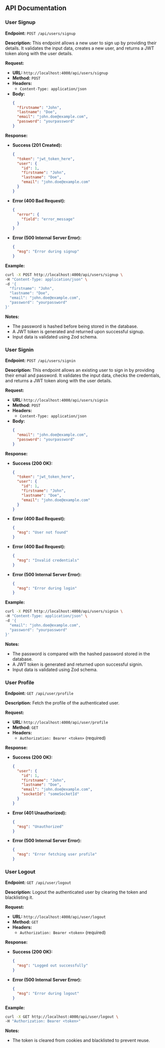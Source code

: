 ## API Documentation

### User Signup

**Endpoint:** `POST /api/users/signup`

**Description:** This endpoint allows a new user to sign up by providing their details. It validates the input data, creates a new user, and returns a JWT token along with the user details.

**Request:**

- **URL:** `http://localhost:4000/api/users/signup`
- **Method:** `POST`
- **Headers:**
  - `Content-Type: application/json`
- **Body:**
  ```json
  {
    "firstname": "John",
    "lastname": "Doe",
    "email": "john.doe@example.com",
    "password": "yourpassword"
  }
  ```

**Response:**

- **Success (201 Created):**
  ```json
  {
    "token": "jwt_token_here",
    "user": {
      "id": 1,
      "firstname": "John",
      "lastname": "Doe",
      "email": "john.doe@example.com"
    }
  }
  ```
- **Error (400 Bad Request):**
  ```json
  {
    "error": {
      "field": "error_message"
    }
  }
  ```
- **Error (500 Internal Server Error):**
  ```json
  {
    "msg": "Error during signup"
  }
  ```

**Example:**

```bash
curl -X POST http://localhost:4000/api/users/signup \
-H "Content-Type: application/json" \
-d '{
  "firstname": "John",
  "lastname": "Doe",
  "email": "john.doe@example.com",
  "password": "yourpassword"
}'
```

**Notes:**

- The password is hashed before being stored in the database.
- A JWT token is generated and returned upon successful signup.
- Input data is validated using Zod schema.

### User Signin

**Endpoint:** `POST /api/users/signin`

**Description:** This endpoint allows an existing user to sign in by providing their email and password. It validates the input data, checks the credentials, and returns a JWT token along with the user details.

**Request:**

- **URL:** `http://localhost:4000/api/users/signin`
- **Method:** `POST`
- **Headers:**
  - `Content-Type: application/json`
- **Body:**
  ```json
  {
    "email": "john.doe@example.com",
    "password": "yourpassword"
  }
  ```

**Response:**

- **Success (200 OK):**
  ```json
  {
    "token": "jwt_token_here",
    "user": {
      "id": 1,
      "firstname": "John",
      "lastname": "Doe",
      "email": "john.doe@example.com"
    }
  }
  ```
- **Error (400 Bad Request):**
  ```json
  {
    "msg": "User not found"
  }
  ```
- **Error (400 Bad Request):**
  ```json
  {
    "msg": "Invalid credentials"
  }
  ```
- **Error (500 Internal Server Error):**
  ```json
  {
    "msg": "Error during login"
  }
  ```

**Example:**

```bash
curl -X POST http://localhost:4000/api/users/signin \
-H "Content-Type: application/json" \
-d '{
  "email": "john.doe@example.com",
  "password": "yourpassword"
}'
```

**Notes:**

- The password is compared with the hashed password stored in the database.
- A JWT token is generated and returned upon successful signin.
- Input data is validated using Zod schema.

### User Profile

**Endpoint:** `GET /api/user/profile`

**Description:** Fetch the profile of the authenticated user.

**Request:**

- **URL:** `http://localhost:4000/api/user/profile`
- **Method:** `GET`
- **Headers:**
  - `Authorization: Bearer <token>` (required)

**Response:**

- **Success (200 OK):**
  ```json
  {
    "user": {
      "id": 1,
      "firstname": "John",
      "lastname": "Doe",
      "email": "john.doe@example.com",
      "socketId": "someSocketId"
    }
  }
  ```
- **Error (401 Unauthorized):**
  ```json
  {
    "msg": "Unauthorized"
  }
  ```
- **Error (500 Internal Server Error):**
  ```json
  {
    "msg": "Error fetching user profile"
  }
  ```

### User Logout

**Endpoint:** `GET /api/user/logout`

**Description:** Logout the authenticated user by clearing the token and blacklisting it.

**Request:**

- **URL:** `http://localhost:4000/api/user/logout`
- **Method:** `GET`
- **Headers:**
  - `Authorization: Bearer <token>` (required)

**Response:**

- **Success (200 OK):**
  ```json
  {
    "msg": "Logged out successfully"
  }
  ```
- **Error (500 Internal Server Error):**
  ```json
  {
    "msg": "Error during logout"
  }
  ```

**Example:**

```bash
curl -X GET http://localhost:4000/api/user/logout \
-H "Authorization: Bearer <token>"
```

**Notes:**

- The token is cleared from cookies and blacklisted to prevent reuse.
